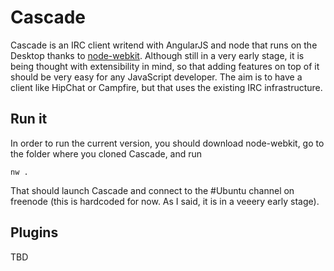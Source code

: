 # Cascade

Cascade is an IRC client writend with AngularJS and node that runs on the
Desktop thanks to [node-webkit](https://github.com/rogerwang/node-webkit).
Although still in a very early stage, it is being thought with extensibility in
mind, so that adding features on top of it should be very easy for any
JavaScript developer. The aim is to have a client like HipChat or Campfire, but
that uses the existing IRC infrastructure.

## Run it

In order to run the current version, you should download node-webkit, go to the
folder where you cloned Cascade, and run

```
nw .
```

That should launch Cascade and connect to the #Ubuntu channel on freenode (this
is hardcoded for now. As I said, it is in a veeery early stage).

## Plugins

TBD
